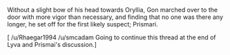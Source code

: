 Without a slight bow of his head towards Oryllia, Gon marched over to the door with more vigor than necessary, and finding that no one was there any longer, he set off for the first likely suspect; Prismari.

\[ /u/Rhaegar1994 /u/smcadam Going to continue this thread at the end of Lyva and Prismai's discussion.\]